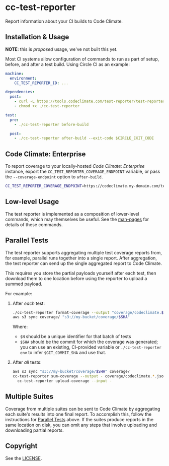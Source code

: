 # cc-test-reporter

Report information about your CI builds to Code Climate.

## Installation & Usage

**NOTE**: this is *proposed* usage, we've not built this yet.

Most CI systems allow configuration of commands to run as part of setup, before,
and after a test build. Using Circle CI as an example:

```yaml
machine:
  environment:
    CC_TEST_REPORTER_ID: ...

dependencies:
  post:
    - curl -L https://tools.codeclimate.com/test-reporter/test-reporter-latest > ./cc-test-reporter
    - chmod +x ./cc-test-reporter

test:
  pre:
    - ./cc-test-reporter before-build

  post:
    - ./cc-test-reporter after-build --exit-code $CIRCLE_EXIT_CODE
```

## Code Climate: Enterprise

To report coverage to your locally-hosted *Code Climate: Enterprise* instance,
export the `CC_TEST_REPORTER_COVERAGE_ENDPOINT` variable, or pass the
`--coverage-endpoint` option to `after-build`.

```sh
CC_TEST_REPORTER_COVERAGE_ENDPOINT=https://codeclimate.my-domain.com/test_reports
```

## Low-level Usage

The test reporter is implemented as a composition of lower-level commands, which
may themselves be useful. See the [man-pages](man) for details of these
commands.

## Parallel Tests

The test reporter supports aggregating multiple test coverage reports from, for example, parallel runs
together into a single report. After aggregation, the test reporter can send up the single aggregated
report to Code Climate.

This requires you store the partial payloads yourself after each test, then
download them to one location before using the reporter to upload a summed
payload.

For example:

1. After *each* test:

   ```sh
   ./cc-test-reporter format-coverage --output "coverage/codeclimate.$N.json"
   aws s3 sync coverage/ "s3://my-bucket/coverage/$SHA"
   ```

   Where:

   - `$N` should be a unique identifier for that batch of tests
   - `$SHA` should be the commit for which the coverage was generated; you can
     use an existing, CI-provided variable or `./cc-test-reporter env` to infer
     `$GIT_COMMIT_SHA` and use that.

1. After *all* tests:

   ```sh
   aws s3 sync "s3://my-bucket/coverage/$SHA" coverage/
   cc-test-reporter sum-coverage --output - coverage/codeclimate.*.json | \
     cc-test-reporter upload-coverage --input -
   ```

## Multiple Suites

Coverage from multiple suites can be sent to Code Climate by aggregating each suite's results into one final report. To accomplish this, follow the instructions for [Parallel Tests](#parallel-tests) above. If the suites produce reports in the same location on disk, you can omit any steps that involve uploading and downloading partial reports.

## Copyright

See the [LICENSE](LICENSE).
